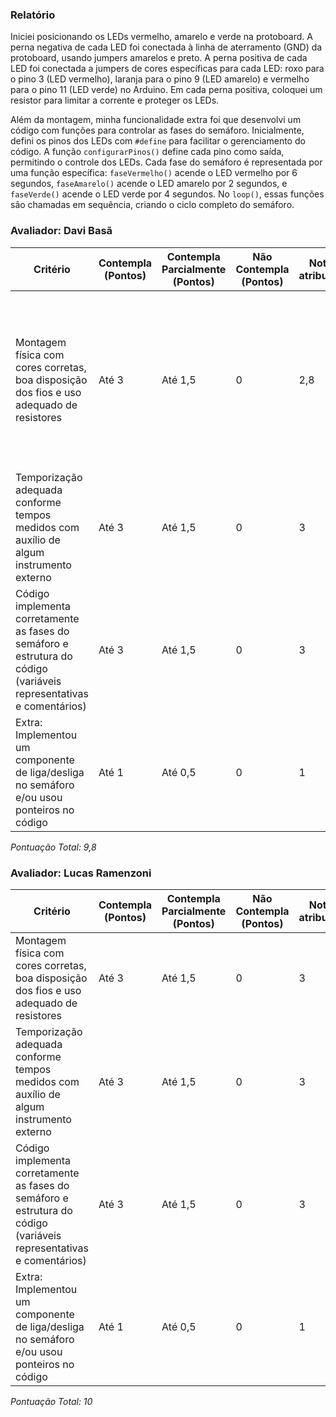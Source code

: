 ### Relatório 
Iniciei  posicionando os LEDs vermelho, amarelo e verde na protoboard. A perna negativa de cada LED foi conectada à linha de aterramento (GND) da protoboard, usando jumpers amarelos e preto. A perna positiva de cada LED foi conectada a jumpers de cores específicas para cada LED: roxo para o pino 3 (LED vermelho), laranja para o pino 9 (LED amarelo) e vermelho para o pino 11 (LED verde) no Arduino. Em cada perna positiva, coloquei um resistor  para limitar a corrente e proteger os LEDs.

Além da montagem, minha funcionalidade extra foi que  desenvolvi um código com funções para controlar as fases do semáforo. Inicialmente, defini os pinos dos LEDs com `#define` para facilitar o gerenciamento do código. A função `configurarPinos()` define cada pino como saída, permitindo o controle dos LEDs. Cada fase do semáforo é representada por uma função específica: `faseVermelho()` acende o LED vermelho por 6 segundos, `faseAmarelo()` acende o LED amarelo por 2 segundos, e `faseVerde()` acende o LED verde por 4 segundos. No `loop()`, essas funções são chamadas em sequência, criando o ciclo completo do semáforo.

### Avaliador: Davi Basã
| Critério                                                                                                 | Contempla (Pontos) | Contempla Parcialmente (Pontos) | Não Contempla (Pontos) | Nota atribuída | Observações do Avaliador |
|---------------------------------------------------------------------------------------------------------|--------------------|----------------------------------|--------------------------|----------------|--------------------------|
| Montagem física com cores corretas, boa disposição dos fios e uso adequado de resistores                | Até 3              | Até 1,5                          | 0                        | 2,8       | A montagem fisíca dispõe de boas cores de fios, utilizando cores diferentes para os fios, uma disposição ok de fios e o uso adequado de resistores |
| Temporização adequada conforme tempos medidos com auxílio de algum instrumento externo                  | Até 3              | Até 1,5                          | 0                        | 3              | O tempo está de acordo |
| Código implementa corretamente as fases do semáforo e estrutura do código (variáveis representativas e comentários) | Até 3              | Até 1,5                          | 0                        | 3              | O código está de fácil entendimento e as fases estão corretas |
| Extra: Implementou um componente de liga/desliga no semáforo e/ou usou ponteiros no código             | Até 1              | Até 0,5                          | 0                        | 1              | Ela utilizou funções no código |

*Pontuação Total: 9,8*


### Avaliador: Lucas Ramenzoni
| Critério                                                                                                 | Contempla (Pontos) | Contempla Parcialmente (Pontos) | Não Contempla (Pontos) | Nota atribuída | Observações do Avaliador |
|---------------------------------------------------------------------------------------------------------|--------------------|----------------------------------|--------------------------|----------------|--------------------------|
| Montagem física com cores corretas, boa disposição dos fios e uso adequado de resistores                | Até 3              | Até 1,5                          | 0                        | 3     | Os fios estão organizados, facilitando a visualização do sistema |
| Temporização adequada conforme tempos medidos com auxílio de algum instrumento externo                  | Até 3              | Até 1,5                          | 0                        | 3              | O tempo está de acordo |
| Código implementa corretamente as fases do semáforo e estrutura do código (variáveis representativas e comentários) | Até 3              | Até 1,5                          | 0                        | 3              | O código está certo |
| Extra: Implementou um componente de liga/desliga no semáforo e/ou usou ponteiros no código             | Até 1              | Até 0,5                          | 0                        | 1              | Tem funções no código e ficou bem executada |

*Pontuação Total: 10*